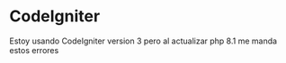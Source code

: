 # CodeIgniter
Estoy usando CodeIgniter version 3  pero al actualizar php 8.1 me manda estos errores 
